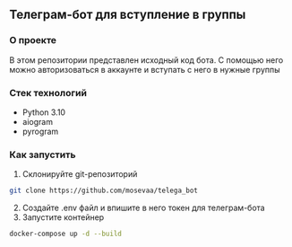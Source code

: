 ## Телеграм-бот для вступление в группы

### О проекте
В этом репозитории представлен исходный код бота. С помощью него можно авторизоваться в аккаунте и вступать с него в нужные группы

### Стек технологий

- Python 3.10
- aiogram
- pyrogram

### Как запустить

1. Склонируйте git-репозиторий

```bash
git clone https://github.com/mosevaa/telega_bot
```
2. Создайте .env файл и впишите в него токен для телеграм-бота
3. Запустите контейнер

```bash
docker-compose up -d --build
```

